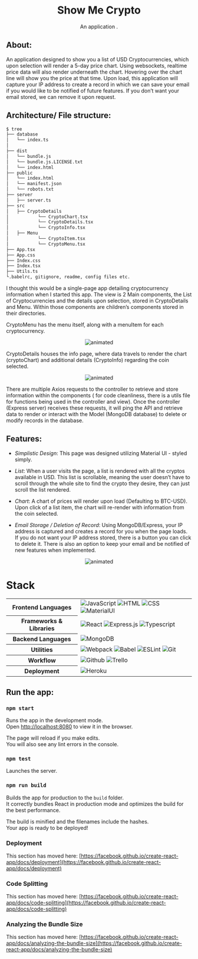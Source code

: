 <p align="center">
  <h1 align="center">Show Me Crypto</h1>

  <p align="center">
    An application .
    <br />
  </p>
</p>

## About:
An application designed to show you a list of USD Cryptocurrencies, which upon selection will render a 5-day price chart. Using websockets, realtime price data will also render underneath the chart. Hovering over the chart line will show you the price at that time. Upon load, this application will capture your IP address to create a record in which we can save your email if you would like to be notified of future features. If you don’t want your email stored, we can remove it upon request.


## Architecture/ File structure:
```bash
$ tree
├── database
│   └── index.ts
│
├── dist
│   └── bundle.js
│   └── bundle.js.LICENSE.txt
│   └── index.html
├── public
│   └── index.html
│   └── manifest.json
│   └── robots.txt
├── server
│   ├── server.ts
├── src
│   ├── CryptoDetails
│           └── CryptoChart.tsx
│           └── CryptoDetails.tsx
│           └── CryptoInfo.tsx
│   ├── Menu
│           └── CryptoItem.tsx
│           └── CryptoMenu.tsx
├── App.tsx
├── App.css
├── Index.css
├── Index.tsx
├── Utils.ts
└.babelrc, gitignore, readme, config files etc.
```
I thought this would be a single-page app detailing cryptocurrency information when I started this app. The view is 2 Main components, the List of Cryptocurrencies and the details upon selection, stored in CryptoDetails and Menu. Within those components are children’s components stored in their directories.

CryptoMenu has the menu itself, along with a menuItem for each cryptocurrency.

<p align="center">
  <img src="https://i.imgur.com/9tP1dyZm.jpg" alt="animated" />
</p>

CryptoDetails houses the info page, where data travels to render the chart (cryptoChart) and additional details (CryptoInfo) regarding the coin selected.

<p align="center">
  <img src="https://i.imgur.com/D8Dozcjm.jpg" alt="animated" />
</p>

There are multiple Axios requests to the controller to retrieve and store information within the components ( for code cleanliness, there is a utils file for functions being used in the controller and view).
Once the controller (Express server) receives these requests, it will ping the API and retrieve data to render or interact with the Model (MongoDB database) to delete or modify records in the database.



## Features:


- _Simplistic Design_: This page was designed utilizing Material UI - styled simply.

- _List_: When a user visits the page, a list is rendered with all the cryptos available in USD. This list is scrollable, meaning the user doesn’t have to scroll through the whole site to find the crypto they desire, they can just scroll the list rendered.

- _Chart_: A chart of prices will render upon load (Defaulting to BTC-USD). Upon click of a list item, the chart will re-render with information from the coin selected.

- _Email Storage / Deletion of Record_: Using MongoDB/Express, your IP address is captured and creates a record for you when the page loads. If you do not want your IP address stored, there is a button you can click to delete it. There is also an option to keep your email and be notified of new features when implemented.


<p align="center">
  <img src="https://media.giphy.com/media/4yUvi1zbcm5ckaRoDr/giphy.gif" alt="animated" />
</p>

# Stack

<table align="center">
  <tbody>
    <tr>
      <th>Frontend Languages</th>
      <td>
        <img alt="JavaScript" src="https://img.shields.io/badge/javascript%20-%23323330.svg?&style=for-the-badge&logo=javascript&logoColor=%23F7DF1E" />
         <img alt="HTML" src="https://img.shields.io/badge/html5%20-%23E34F26.svg?&style=for-the-badge&logo=html5&logoColor=white" />
         <img alt="CSS" src="https://img.shields.io/badge/css3%20-%231572B6.svg?&style=for-the-badge&logo=css3&logoColor=white" />
         <img alt="MaterialUI" src="https://img.shields.io/badge/material-ui%20-%231572B6.svg?&style=for-the-badge&logo=material-ui&logoColor=white" />
      </td>
    </tr>
    <tr>
      <th>Frameworks & Libraries</th>
      <td>
        <img alt="React" src="https://img.shields.io/badge/react%20-%2320232a.svg?&style=for-the-badge&logo=react&logoColor=%2361DAFB" />
        <img alt="Express.js" src="https://img.shields.io/badge/express.js-%23404d59.svg?style=for-the-badge&logo=express&logoColor=%2361DAFB" />
        <img alt="Typescript" src="https://img.shields.io/badge/typescript-%23404d59.svg?style=for-the-badge&logo=typescript&logoColor=%2361DAFB" />
      </td>
    </tr>
        <tr>
      <th>Backend Languages</th>
      <td>
        <img alt="MongoDB" src="https://img.shields.io/badge/MongoDB-%2300f.svg?style=for-the-badge&logo=mongodb&logoColor=white"/>
      </td>
    </tr>
    <tr>
      <th>Utilities</th>
      <td>
        <img alt="Webpack" src="https://img.shields.io/badge/webpack%20-%2320232a.svg?&style=for-the-badge&logo=webpack&logoColor=%2361DAFB" />
        <img alt="Babel" src="https://img.shields.io/badge/Babel-F9DC3e?style=for-the-badge&logo=babel&logoColor=black" />
        <img alt="ESLint" src="https://img.shields.io/badge/ESLint-4B3263?style=for-the-badge&logo=eslint&logoColor=white" />
        <img alt="Git" src="https://img.shields.io/badge/Git-F05032?style=for-the-badge&logo=git&logoColor=white" />
      </td>
    </tr>
     <tr>
      <th>Workflow</th>
      <td>
        <img alt="Github" src="https://img.shields.io/badge/GitHub-100000?style=for-the-badge&logo=github&logoColor=white"/>
        <img alt="Trello" src="https://img.shields.io/badge/Trello-%23026AA7.svg?&style=for-the-badge&logo=Trello&logoColor=white"/>
      </td>
    </tr>
    <tr>
      <th>Deployment</th>
      <td>
        <img alt="Heroku" src="https://img.shields.io/badge/heroku-%230db7ed.svg?style=for-the-badge&logo=heroku&logoColor=white"/>
      </td>
    </tr>
  </tbody>
</table>

## Run the app:

### `npm start`
Runs the app in the development mode.\
Open [http://localhost:8080](http://localhost:3000) to view it in the browser.

The page will reload if you make edits.\
You will also see any lint errors in the console.
### `npm test`

Launches the server.
### `npm run build`

Builds the app for production to the `build` folder.\
It correctly bundles React in production mode and optimizes the build for the best performance.

The build is minified and the filenames include the hashes.\
Your app is ready to be deployed!

### Deployment

This section has moved here: [https://facebook.github.io/create-react-app/docs/deployment](https://facebook.github.io/create-react-app/docs/deployment)
### Code Splitting

This section has moved here: [https://facebook.github.io/create-react-app/docs/code-splitting](https://facebook.github.io/create-react-app/docs/code-splitting)

### Analyzing the Bundle Size

This section has moved here: [https://facebook.github.io/create-react-app/docs/analyzing-the-bundle-size](https://facebook.github.io/create-react-app/docs/analyzing-the-bundle-size)

